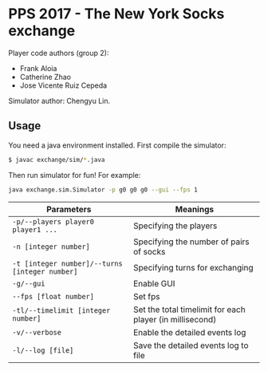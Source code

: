 # PPS 2017 - The New York Socks exchange
Player code authors (group 2):
- Frank Aloia
- Catherine Zhao
- Jose Vicente Ruiz Cepeda

Simulator author: Chengyu Lin.

## Usage
You need a java environment installed.
First compile the simulator:
```sh
$ javac exchange/sim/*.java
```
Then run simulator for fun! For example:
```sh
java exchange.sim.Simulator -p g0 g0 g0 --gui --fps 1
```
| Parameters | Meanings |
| ------ | ------ |
| `-p/--players player0 player1 ...` | Specifying the players |
| `-n [integer number]` | Specifying the number of pairs of socks |
| `-t [integer number]/--turns [integer number]` | Specifying turns for exchanging |
| `-g/--gui` | Enable GUI |
| `--fps [float number]` | Set fps |
| `-tl/--timelimit [integer number]` | Set the total timelimit for each player (in millisecond) |
| `-v/--verbose` | Enable the detailed events log |
| `-l/--log [file]` | Save the detailed events log to file |
